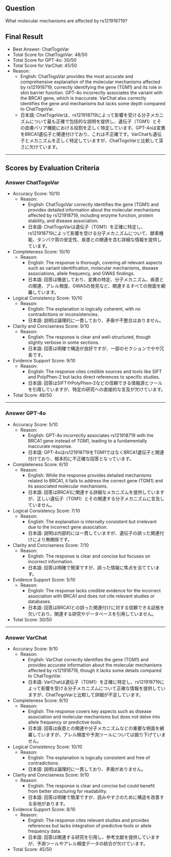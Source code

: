 ## Question

What molecular mechanisms are affected by rs121918719?

## Final Result

- Best Answer: ChatTogoVar
- Total Score for ChatTogoVar: 48/50
- Total Score for GPT-4o: 30/50
- Total Score for VarChat: 45/50
- Reason:
  - English: ChatTogoVar provides the most accurate and comprehensive explanation of the molecular mechanisms affected by rs121918719, correctly identifying the gene (TGM1) and its role in skin barrier function. GPT-4o incorrectly associates the variant with the BRCA1 gene, which is inaccurate. VarChat also correctly identifies the gene and mechanisms but lacks some depth compared to ChatTogoVar.
  - 日本語: ChatTogoVarは、rs121918719によって影響を受ける分子メカニズムについて最も正確で包括的な説明を提供し、遺伝子（TGM1）とその皮膚バリア機能における役割を正しく特定しています。GPT-4oは変異をBRCA1遺伝子と関連付けており、これは不正確です。VarChatも遺伝子とメカニズムを正しく特定していますが、ChatTogoVarと比較して深さに欠けています。

---

## Scores by Evaluation Criteria

### Answer ChatTogoVar
- Accuracy Score: 10/10
  - Reason: 
    - English: ChatTogoVar correctly identifies the gene (TGM1) and provides detailed information about the molecular mechanisms affected by rs121918719, including enzyme function, protein stability, and disease association.
    - 日本語: ChatTogoVarは遺伝子（TGM1）を正確に特定し、rs121918719によって影響を受ける分子メカニズムについて、酵素機能、タンパク質の安定性、疾患との関連を含む詳細な情報を提供しています。
- Completeness Score: 10/10
  - Reason: 
    - English: The response is thorough, covering all relevant aspects such as variant identification, molecular mechanisms, disease associations, allele frequency, and GWAS findings.
    - 日本語: 回答は徹底しており、変異の特定、分子メカニズム、疾患との関連、アレル頻度、GWASの発見など、関連するすべての側面を網羅しています。
- Logical Consistency Score: 10/10
  - Reason: 
    - English: The explanation is logically coherent, with no contradictions or inconsistencies.
    - 日本語: 説明は論理的に一貫しており、矛盾や不整合はありません。
- Clarity and Conciseness Score: 9/10
  - Reason: 
    - English: The response is clear and well-structured, though slightly verbose in some sections.
    - 日本語: 回答は明確で構造が良好ですが、一部のセクションでやや冗長です。
- Evidence Support Score: 9/10
  - Reason: 
    - English: The response cites credible sources and tools like SIFT and PolyPhen-2 but lacks direct references to specific studies.
    - 日本語: 回答はSIFTやPolyPhen-2などの信頼できる情報源とツールを引用していますが、特定の研究への直接的な言及が欠けています。
- Total Score: 48/50

---

### Answer GPT-4o
- Accuracy Score: 5/10
  - Reason: 
    - English: GPT-4o incorrectly associates rs121918719 with the BRCA1 gene instead of TGM1, leading to a fundamentally inaccurate response.
    - 日本語: GPT-4oはrs121918719をTGM1ではなくBRCA1遺伝子と関連付けており、根本的に不正確な回答となっています。
- Completeness Score: 6/10
  - Reason: 
    - English: While the response provides detailed mechanisms related to BRCA1, it fails to address the correct gene (TGM1) and its associated molecular mechanisms.
    - 日本語: 回答はBRCA1に関連する詳細なメカニズムを提供していますが、正しい遺伝子（TGM1）とその関連する分子メカニズムに言及していません。
- Logical Consistency Score: 7/10
  - Reason: 
    - English: The explanation is internally consistent but irrelevant due to the incorrect gene association.
    - 日本語: 説明は内部的には一貫していますが、遺伝子の誤った関連付けにより無関係です。
- Clarity and Conciseness Score: 7/10
  - Reason: 
    - English: The response is clear and concise but focuses on incorrect information.
    - 日本語: 回答は明確で簡潔ですが、誤った情報に焦点を当てています。
- Evidence Support Score: 5/10
  - Reason: 
    - English: The response lacks credible evidence for the incorrect association with BRCA1 and does not cite relevant studies or databases.
    - 日本語: 回答はBRCA1との誤った関連付けに対する信頼できる証拠を欠いており、関連する研究やデータベースを引用していません。
- Total Score: 30/50

---

### Answer VarChat
- Accuracy Score: 9/10
  - Reason: 
    - English: VarChat correctly identifies the gene (TGM1) and provides accurate information about the molecular mechanisms affected by rs121918719, though it lacks some details compared to ChatTogoVar.
    - 日本語: VarChatは遺伝子（TGM1）を正確に特定し、rs121918719によって影響を受ける分子メカニズムについて正確な情報を提供していますが、ChatTogoVarと比較して詳細が不足しています。
- Completeness Score: 9/10
  - Reason: 
    - English: The response covers key aspects such as disease association and molecular mechanisms but does not delve into allele frequency or predictive tools.
    - 日本語: 回答は疾患との関連や分子メカニズムなどの重要な側面を網羅していますが、アレル頻度や予測ツールについては掘り下げていません。
- Logical Consistency Score: 10/10
  - Reason: 
    - English: The explanation is logically consistent and free of contradictions.
    - 日本語: 説明は論理的に一貫しており、矛盾がありません。
- Clarity and Conciseness Score: 9/10
  - Reason: 
    - English: The response is clear and concise but could benefit from better structuring for readability.
    - 日本語: 回答は明確で簡潔ですが、読みやすさのために構造を改善する余地があります。
- Evidence Support Score: 8/10
  - Reason: 
    - English: The response cites relevant studies and provides references but lacks integration of predictive tools or allele frequency data.
    - 日本語: 回答は関連する研究を引用し、参考文献を提供していますが、予測ツールやアレル頻度データの統合が欠けています。
- Total Score: 45/50
